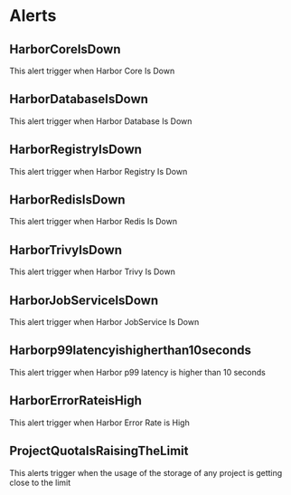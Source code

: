 # Alerts
  ## HarborCoreIsDown
  This alert trigger when Harbor Core Is Down

  ## HarborDatabaseIsDown
  This alert trigger when Harbor Database Is Down

  ## HarborRegistryIsDown
  This alert trigger when Harbor Registry Is Down

  ## HarborRedisIsDown
  This alert trigger when Harbor Redis Is Down

  ## HarborTrivyIsDown
  This alert trigger when Harbor Trivy Is Down

  ## HarborJobServiceIsDown
  This alert trigger when Harbor JobService Is Down

  ## Harborp99latencyishigherthan10seconds
  This alert trigger when Harbor p99 latency is higher than 10 seconds
  
  ## HarborErrorRateisHigh
  This alert trigger when Harbor Error Rate is High

  ##  ProjectQuotaIsRaisingTheLimit
  This alerts trigger when the usage of the storage of any project is getting close to the limit
